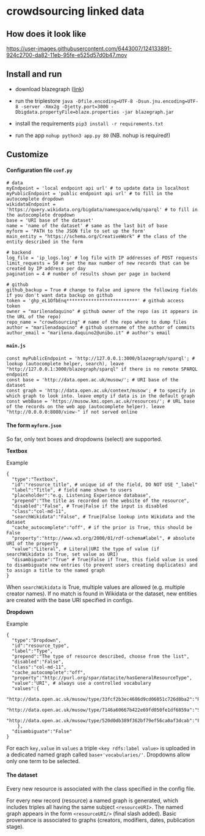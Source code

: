 # crowdsourcing linked data

## How does it look like

https://user-images.githubusercontent.com/6443007/124133891-924c2700-da82-11eb-95fe-e525d57d0b47.mov


## Install and run

 * download blazegraph ([link](https://github.com/blazegraph/database/releases/tag/BLAZEGRAPH_2_1_6_RC))

 * run the triplestore `java -Dfile.encoding=UTF-8 -Dsun.jnu.encoding=UTF-8 -server -Xmx2g -Djetty.port=3000 -Dbigdata.propertyFile=blaze.properties -jar blazegraph.jar`

 * install the requirements `pip3 install -r requirements.txt`

 * run the app `nohup python3 app.py 80` (NB. nohup is required!)

## Customize

#### Configuration file `conf.py`

```
# data
myEndpoint = 'local endpoint api url' # to update data in localhost
myPublicEndpoint = 'public endpoint api url' # to fill in the autocomplete dropdown
wikidataEndpoint = 'https://query.wikidata.org/bigdata/namespace/wdq/sparql' # to fill in the autocomplete dropdown
base = 'URI base of the dataset'
name = 'name of the dataset' # same as the last bit of base
myform = 'PATH to the JSON file to set up the form'
main_entity = "https://schema.org/CreativeWork" # the class of the entity described in the form

# backend
log_file = 'ip_logs.log' # log file with IP addresses of POST requests
limit_requests = 50 # set the max number of new records that can be created by IP address per day
pagination = 4 # number of results shown per page in backend

# github
github_backup = True # change to False and ignore the following fields if you don't want data backup on github
token = 'ghp_eL1OfbEnq**************************' # github access token
owner = "marilenadaquino" # github owner of the repo (as it appears in the URL of the repo)
repo_name = "crowdsourcing" # name of the repo where to dump files
author = "marilenadaquino" # github username of the author of commits
author_email = "marilena.daquino2@unibo.it" # author's email
```

#### `main.js`

```
const myPublicEndpoint = 'http://127.0.0.1:3000/blazegraph/sparql'; # lookup (autocomplete helper, search), leave "http://127.0.0.1:3000/blazegraph/sparql" if there is no remote SPARQL endpoint
const base = 'http://data.open.ac.uk/musow/'; # URI base of the dataset
const graph = 'http://data.open.ac.uk/context/musow'; # to specify in which graph to look into. leave empty if data is in the default graph
const webBase = 'https://musow.kmi.open.ac.uk/resources/'; # URL base of the records on the web app (autocomplete helper). leave "http://0.0.0.0:8080/view-" if not served online

```

#### The form `myform.json`

So far, only text boxes and dropdowns (select) are supported.  

**Textbox**

Example

```
{
  "type":"Textbox",
  "id":"resource_title", # unique id of the field, DO NOT USE "_label"
  "label":"Title", # field name shown to users
  "placeholder":"e.g. Listening Experience database",
  "prepend":"The title as recorded on the website of the resource",
  "disabled":"False", # True|False if the input is disabled
  "class":"col-md-11",
  "searchWikidata":"False", # True|False lookup into Wikidata and the dataset
  "cache_autocomplete":"off", # if the prior is True, this should be False
  "property":"http://www.w3.org/2000/01/rdf-schema#label", # absolute URI of the property
  "value":"Literal", # Literal|URI the type of value (if searchWikidata is True, set value as URI)
  "disambiguate":"True" # True|False if True, this field value is used to disambiguate new entries (to prevent users creating duplicates) and to assign a title to the named graph
}
```

When `searchWikidata` is True, multiple values are allowed (e.g. multiple creator names). If no match is found in Wikidata or the dataset, new entities are created with the base URI specified in configs.

**Dropdown**

Example

```
{
  "type":"Dropdown",
  "id":"resource_type",
  "label":"Type",
  "prepend":"The type of resource described, choose from the list",
  "disabled":"False",
  "class":"col-md-11",
  "cache_autocomplete":"off",
  "property":"http://purl.org/spar/datacite/hasGeneralResourceType",
  "value":"URI", # always use a controlled vocabulary
  "values":{
      "http://data.open.ac.uk/musow/type/33fcf2b3ec4686d9cd06051c726d0ba2":"Repository",
      "http://data.open.ac.uk/musow/type/7146a60667b422e69fd050fe1df6859a":"Schema",
      "http://data.open.ac.uk/musow/type/520d0db389f362bf79ef56ca0af3dcab":"Format"
    },
  "disambiguate":"False"
}
```

For each `key,value` in `values` a triple `<key rdfs:label value>` is uploaded in a dedicated named graph called `base+'vocabularies/'`. Dropdowns allow only one term to be selected.

#### The dataset

Every new resource is associated with the class specified in the config file.

For every new record (resource) a named graph is generated, which includes triples all having the same subject `<resourceURI>`. The named graph appears in the form `<resourceURI/>` (final slash added). Basic provenance is associated to graphs (creators, modifiers, dates, publication stage).

